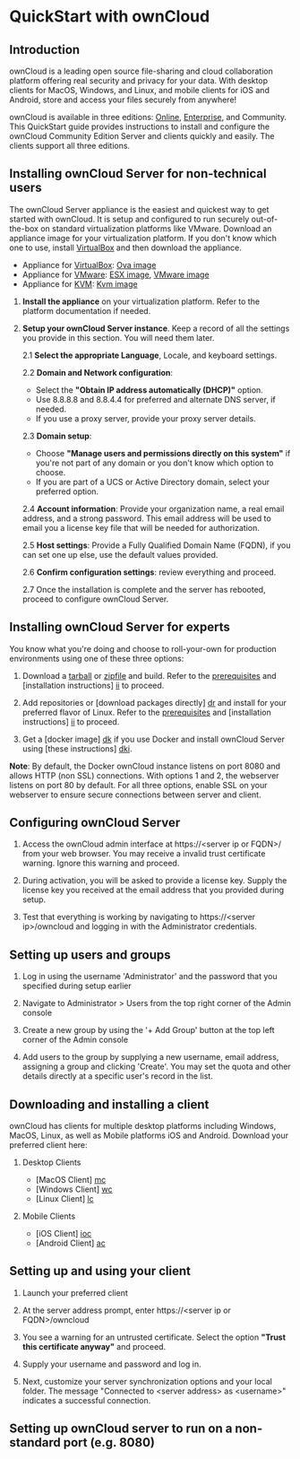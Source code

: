 # QuickStart with ownCloud

## Introduction

ownCloud is a leading open source file-sharing and cloud collaboration platform offering real security and privacy for your data. With desktop clients for MacOS, Windows, and Linux, and mobile clients for iOS and Android, store and access your files securely from anywhere!

ownCloud is available in three editions: [Online], [Enterprise], and Community. This QuickStart guide provides instructions to install and configure the ownCloud Community Edition Server and clients quickly and easily. The clients support all three editions.

[Online]: https://owncloud.online/
[Enterprise]: https://owncloud.com/product-enterprise/


## Installing ownCloud Server for non-technical users

The ownCloud Server appliance is the easiest and quickest way to get started with ownCloud. It is setup and configured to run securely out-of-the-box on standard virtualization platforms like VMware. Download an appliance image for your virtualization platform. If you don't know which one to use, install [VirtualBox] and then download the appliance.

* Appliance for [VirtualBox]: [Ova image]
* Appliance for [VMware]: [ESX image], [VMware image]
* Appliance for [KVM]: [Kvm image]

[VMware]: https://www.vmware.com/
[VirtualBox]: https://www.virtualbox.org/
[KVM]: https://www.linux-kvm.org/page/Main_Page
[Ova image]: https://appcenter.software-univention.de/univention-apps/current/owncloud/Univention-App-owncloud-virtualbox.ova
[ESX image]: https://appcenter.software-univention.de/univention-apps/current/owncloud/Univention-App-owncloud-ESX.ova
[Kvm image]: https://appcenter.software-univention.de/univention-apps/current/owncloud/Univention-App-owncloud-KVM.qcow2
[VMware image]: https://appcenter.software-univention.de/univention-apps/current/owncloud/Univention-App-owncloud-vmware.zip

1.	**Install the appliance** on your virtualization platform. Refer to the platform documentation if needed.

2.	**Setup your ownCloud Server instance**. Keep a record of all the settings you provide in this section. You will need them later. 

	2.1	**Select the appropriate Language**, Locale, and keyboard settings.
	
	2.2	**Domain and Network configuration**:
	* Select the **"Obtain IP address automatically (DHCP)"** option.
	* Use 8.8.8.8 and 8.8.4.4 for preferred and alternate DNS server, if needed.
	* If you use a proxy server, provide your proxy server details.

	2.3 **Domain setup**:
	* Choose **"Manage users and permissions directly on this system"** if you're not part of any domain or you don't know which option to choose.
	* If you are part of a UCS or Active Directory domain, select your preferred option.
		
	2.4 **Account information**:
		Provide your organization name, a real email address, and a strong password. This email address will be used to email you a license key file that will be needed for authorization.
		
	2.5 **Host settings**:
		Provide a Fully Qualified Domain Name (FQDN), if you can set one up else, use the  default values provided. 
		
	2.6 **Confirm configuration settings**: review everything and proceed.
	
	2.7 Once the installation is complete and the server has rebooted, proceed to configure ownCloud Server.


## Installing ownCloud Server for experts

You know what you're doing and choose to roll-your-own for production environments using one of these three options: 

1.	Download a [tarball] or [zipfile] and build. Refer to the [prerequisites] and [installation instructions] [ii] to proceed. 

2.	Add repositories or [download packages directly] [dr] and install for your preferred flavor of Linux. Refer to the [prerequisites] and [installation instructions] [ii] to proceed.  

3.	Get a [docker image] [dk] if you use Docker and install ownCloud Server using [these instructions] [dki]. 

[tarball]: https://download.owncloud.org/community/owncloud-10.2.1.tar.bz2
[zipfile]: https://download.owncloud.org/community/owncloud-10.2.1.zip
[prerequisites]: https://doc.owncloud.org/server/10.2/admin_manual/installation/system_requirements.html
[ii]: https://doc.owncloud.org/server/10.2/admin_manual/installation/manual_installation.html
[dr]: https://download.owncloud.org/download/repositories/production/owncloud/
[dk]: https://hub.docker.com/r/owncloud/server/
[dki]: https://doc.owncloud.org/server/latest/admin_manual/installation/docker/

**Note**: By default, the Docker ownCloud instance listens on port 8080 and allows HTTP (non SSL) connections. With options 1 and 2, the webserver listens on port 80 by default. For all three options, enable SSL on your webserver to ensure secure connections between server and client.


## Configuring ownCloud Server

1. Access the ownCloud admin interface at https://\<server ip or FQDN\>/ from your web browser. You may receive a invalid trust certificate warning. Ignore this warning and proceed.

2. During activation, you will be asked to provide a license key. Supply the license key you received at the email address that you provided during setup.

3. Test that everything is working by navigating to https://\<server ip\>/owncloud and logging in with the Administrator credentials. 

## Setting up users and groups

1. Log in using the username 'Administrator' and the password that you specified during setup earlier

2. Navigate to Administrator > Users from the top right corner of the Admin console

3. Create a new group by using the '+ Add Group' button at the top left corner of the Admin console

4. Add users to the group by supplying a new username, email address, assigning a group and clicking 'Create'. You may set the quota and other details directly at a specific user's record in the list.

## Downloading and installing a client

ownCloud has clients for multiple desktop platforms including Windows, MacOS, Linux, as well as Mobile platforms iOS and Android. Download your preferred client here:

1. Desktop Clients
	*	[MacOS Client] [mc]
	*	[Windows Client] [wc]
	*	[Linux Client] [lc]
	
2.	Mobile Clients
	*	[iOS Client] [ioc]
	*	[Android Client] [ac]

[wc]: https://download.owncloud.com/desktop/stable/ownCloud-2.5.4.11654.11466.msi
[mc]: https://download.owncloud.com/desktop/stable/ownCloud-2.5.4.11456.pkg
[lc]: https://software.opensuse.org/download/package?project=isv:ownCloud:desktop&package=owncloud-client
[ioc]: https://apps.apple.com/app/id1359583808?ls=1
[ac]: https://play.google.com/store/apps/details?id=com.owncloud.android

	
## Setting up and using your client

1. Launch your preferred client

2. At the server address prompt, enter https://\<server ip or FQDN\>/owncloud 

3. You see a warning for an untrusted certificate. Select the option **"Trust this certificate anyway"** and proceed.

4. Supply your username and password and log in.

5. Next, customize your server synchronization options and your local folder.
The message "Connected to \<server address\> as \<username\>" indicates a successful connection.



## Setting up ownCloud server to run on a non-standard port (e.g. 8080)


